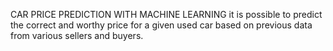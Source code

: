 CAR PRICE PREDICTION WITH MACHINE LEARNING
 it is possible to predict the correct and worthy price for a given used car based on previous data from various sellers and buyers.

